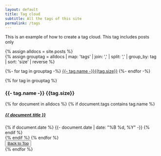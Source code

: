 ```yaml
---
layout: default
title: Tag cloud
subtitle: All the tags of this site
permalink: /tags
---
```


This is an example of how to create a tag cloud. This tag includes posts only


{% assign alldocs = site.posts %}		
{% assign grouptag =  alldocs | map: 'tags' | join: ','  | split: ','  | group_by: tag | sort: 'size' | reverse %}

<div class="row pt-5" id="tags">
<div class="col">
	{%- for tag in grouptag -%}
	<a href="#{{- tag.name -}}" class="btn btn-chulapa m-1" role="button" style="font-size: calc(1rem + {{tag.size}}px/3 - 1px);"><i class="fa fa-tag mr-2"></i>{{- tag.name -}}<span class="badge badge-pill badge-info ml-2">{{tag.size}}</span></a>
	{%- endfor -%}
	</div>
</div>


{% for tag in grouptag %}
<section id="{{- tag.name -}}" class="pt-5">
  <h3 class=" border-bottom border-chulapa"><i class="fa fa-tag mr-1" aria-hidden="true"></i>
	{{- tag.name -}} <span class="badge badge-pill badge-info ml-2">{{tag.size}}</span></h3>
  {% for document in alldocs %}
	{% if document.tags contains tag.name %}
  <article class="chulapa-links-hover-only mb-3">
  <a href="{{ document.url | absolute_url }}"><h5>{{ document.title }}</h5></a>
  {% if document.date %}
  <time class="small font-italic" datetime="{{- document.date | date_to_xmlschema -}}">{{- document.date | date: "%B %d, %Y" -}}</time>
  {% endif %}
  </article>
  {% endif %}
  {% endfor %}
  <div class="text-right">
      <button type="button" class="btn btn-outline-chulapa btn-sm">
      <a href="#tags"><i class="fa fa-chevron-up"></i> Back to Top</a>
      </button>
  </div>
</section>
{% endfor %}